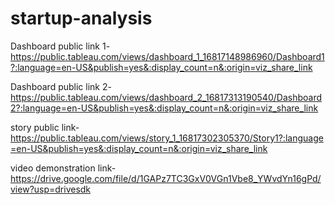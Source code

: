 # startup-analysis


Dashboard public link 1-https://public.tableau.com/views/dashboard_1_16817148986960/Dashboard1?:language=en-US&publish=yes&:display_count=n&:origin=viz_share_link

Dashboard public link 2-https://public.tableau.com/views/dashboard_2_16817313190540/Dashboard2?:language=en-US&publish=yes&:display_count=n&:origin=viz_share_link

story public link-https://public.tableau.com/views/story_1_16817302305370/Story1?:language=en-US&publish=yes&:display_count=n&:origin=viz_share_link

video demonstration link-https://drive.google.com/file/d/1GAPz7TC3GxV0VGn1Vbe8_YWvdYn16gPd/view?usp=drivesdk
